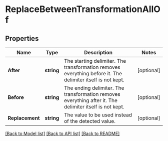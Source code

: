 # ReplaceBetweenTransformationAllOf

## Properties

Name | Type | Description | Notes
------------ | ------------- | ------------- | -------------
**After** | **string** | The starting delimiter. The transformation removes everything before it. The delimiter itself is not kept. | [optional] 
**Before** | **string** | The ending delimiter. The transformation removes everything after it. The delimiter itself is not kept. | [optional] 
**Replacement** | **string** | The value to be used instead of the detected value. | [optional] 

[[Back to Model list]](../README.md#documentation-for-models) [[Back to API list]](../README.md#documentation-for-api-endpoints) [[Back to README]](../README.md)


